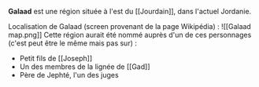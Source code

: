 **Galaad** est une région située à l'est du [[Jourdain]], dans l'actuel Jordanie.

Localisation de Galaad (screen provenant de la page Wikipédia) :
![[Galaad map.png]]
Cette région aurait été nommé auprès d'un de ces personnages (c'est peut être le même mais pas sur) :
- Petit fils de [[Joseph]]
- Un des membres de la lignée de [[Gad]]
- Père de Jephté, l'un des juges